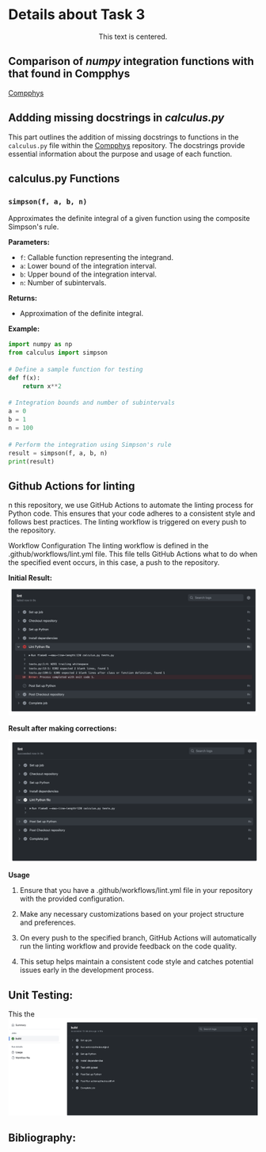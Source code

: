 # Details about Task 3

<div style="text-align:center;">This text is centered.</div>

## Comparison of _numpy_ integration functions with that found in Compphys
[Compphys](https://github.com/ubsuny/CompPhys/blob/main/Calculus/integrals.py)

## Addding missing docstrings in _calculus.py_
This part outlines the addition of missing docstrings to functions in the `calculus.py` file within the [Compphys](https://github.com/ubsuny/CompPhys/blob/main/Calculus/integrals.py) repository. The docstrings provide essential information about the purpose and usage of each function.

## calculus.py Functions

### `simpson(f, a, b, n)`

Approximates the definite integral of a given function using the composite Simpson's rule.

**Parameters:**
- `f`: Callable function representing the integrand.
- `a`: Lower bound of the integration interval.
- `b`: Upper bound of the integration interval.
- `n`: Number of subintervals.

**Returns:**
- Approximation of the definite integral.
  
**Example:**
```python
import numpy as np
from calculus import simpson

# Define a sample function for testing
def f(x):
    return x**2

# Integration bounds and number of subintervals
a = 0
b = 1
n = 100

# Perform the integration using Simpson's rule
result = simpson(f, a, b, n)
print(result)
```

## Github Actions for linting
n this repository, we use GitHub Actions to automate the linting process for Python code. This ensures that your code adheres to a consistent style and follows best practices. The linting workflow is triggered on every push to the repository.

Workflow Configuration
The linting workflow is defined in the .github/workflows/lint.yml file. This file tells GitHub Actions what to do when the specified event occurs, in this case, a push to the repository.

**Initial Result:**

<img width="550" alt="image" src="https://github.com/Mosaddeq107/23-Homework6G4/blob/main/Screenshot%202023-11-22%20at%2012.26.55%20PM.png">

**Result after making corrections:**

<img width="550" alt="image" src="https://github.com/Mosaddeq107/23-Homework6G4/blob/main/Screenshot%202023-11-22%20at%2012.30.03%20PM.png">

**Usage**
1. Ensure that you have a .github/workflows/lint.yml file in your repository with the provided configuration.

2. Make any necessary customizations based on your project structure and preferences.

3. On every push to the specified branch, GitHub Actions will automatically run the linting workflow and provide feedback on the code quality.

4. This setup helps maintain a consistent code style and catches potential issues early in the development process.

## Unit Testing:
This the
<img width="550" alt="image" src="https://github.com/Mosaddeq107/23-Homework6G4/blob/main/Screenshot%202023-11-22%20at%203.06.08%20PM.png">

## Bibliography:
